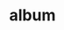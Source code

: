 ---
layout: album
resource: facebook
title: "album"
description: "masonry"
active: gallery
header-img: "img/gallery-bg.jpg"
album-title: "my 9th album"
images:
  - image_path: HQT/vay_dai/8/847740427398549_445418387_847741727398419_5586447643166775675_n.jpg
  - image_path: HQT/vay_dai/8/847740427398549_446864810_847741880731737_3764690843937171460_n.jpg
  - image_path: HQT/vay_dai/8/934648168707774_461955212_928669792638945_2634539816571780831_n.jpg
  - image_path: HQT/vay_dai/8/934648168707774_462213477_928669842638940_5678687027122166649_n.jpg
  - image_path: HQT/vay_dai/8/934648168707774_462803176_934650508707540_6760430096325939724_n.jpg
  - image_path: HQT/vay_dai/8/934648168707774_462902105_934650502040874_8571426218334246947_n.jpg
  - image_path: HQT/vay_dai/8/937015785137679_463359648_937015788471012_6319844150333448962_n.jpg
  - image_path: HQT/vay_dai/8/937015985137659_463270812_937015988470992_8689952703103484031_n.jpg
  - image_path: HQT/vay_dai/8/937016105137647_463334922_937016108470980_3289278685615878144_n.jpg
  - image_path: HQT/vay_dai/8/946229580882966_464775050_946229584216299_1589866296519935814_n.jpg
  - image_path: HQT/vay_dai/8/946229657549625_464684065_946229660882958_2174677002744012648_n.jpg
  - image_path: HQT/vay_dai/8/946229734216284_464741726_946229740882950_5628931148948662342_n.jpg
---